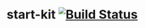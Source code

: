 # start-kit [![Build Status](https://travis-ci.org/stremann/t7h-ci-kit.svg?branch=master)](https://travis-ci.org/stremann/t7h-ci-kit)